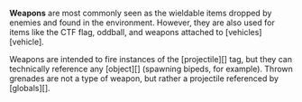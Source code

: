 **Weapons** are most commonly seen as the wieldable items dropped by enemies and found in the environment. However, they are also used for items like the CTF flag, oddball, and weapons attached to [vehicles][vehicle].

Weapons are intended to fire instances of the [projectile][] tag, but they can technically reference any [object][] (spawning bipeds, for example). Thrown grenades are not a type of weapon, but rather a projectile referenced by [globals][].
